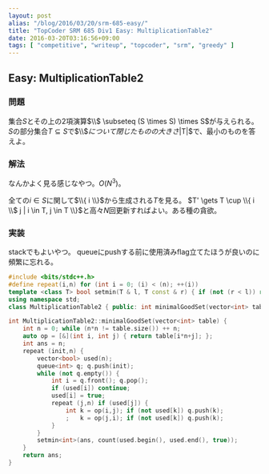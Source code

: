 ```yaml
---
layout: post
alias: "/blog/2016/03/20/srm-685-easy/"
title: "TopCoder SRM 685 Div1 Easy: MultiplicationTable2"
date: 2016-03-20T03:16:56+09:00
tags: [ "competitive", "writeup", "topcoder", "srm", "greedy" ]
---
```


## Easy: MultiplicationTable2

### 問題

集合$S$とその上の2項演算$\\$ \subseteq (S \times S) \times S$が与えられる。
$S$の部分集合$T \subseteq S$で$\\$$について閉じたものの大きさ$|T|$で、最小のものを答えよ。

### 解法

なんかよく見る感じなやつ。$O(N^3)$。

全ての$i \in S$に関して$\\{ i \\}$から生成される$T$を見る。
$T' \gets T \cup \\{ i \\$ j | i \in T, j \in T \\}$と高々$N$回更新すればよい。ある種の貪欲。

### 実装

stackでもよいやつ。
queueにpushする前に使用済みflag立てたほうが良いのに頻繁に忘れる。

``` c++
#include <bits/stdc++.h>
#define repeat(i,n) for (int i = 0; (i) < (n); ++(i))
template <class T> bool setmin(T & l, T const & r) { if (not (r < l)) return false; l = r; return true; }
using namespace std;
class MultiplicationTable2 { public: int minimalGoodSet(vector<int> table); };

int MultiplicationTable2::minimalGoodSet(vector<int> table) {
    int n = 0; while (n*n != table.size()) ++ n;
    auto op = [&](int i, int j) { return table[i*n+j]; };
    int ans = n;
    repeat (init,n) {
        vector<bool> used(n);
        queue<int> q; q.push(init);
        while (not q.empty()) {
            int i = q.front(); q.pop();
            if (used[i]) continue;
            used[i] = true;
            repeat (j,n) if (used[j]) {
                int k = op(i,j); if (not used[k]) q.push(k);
                ;   k = op(j,i); if (not used[k]) q.push(k);
            }
        }
        setmin<int>(ans, count(used.begin(), used.end(), true));
    }
    return ans;
}
```
